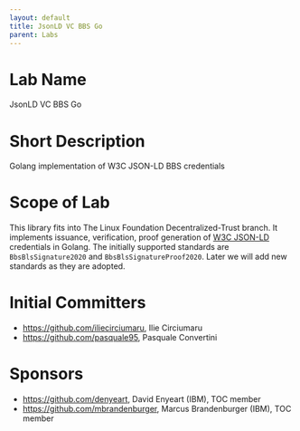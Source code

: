```yaml
---
layout: default
title: JsonLD VC BBS Go
parent: Labs
---
```

# Lab Name
JsonLD VC BBS Go

# Short Description
Golang implementation of W3C JSON-LD BBS credentials

# Scope of Lab
This library fits into The Linux Foundation Decentralized-Trust branch. It implements issuance, verification, proof generation of [W3C JSON-LD](https://decentralized-id.com/web-standards/w3c/verifiable-credentials/data-integrity-bbs+/) credentials in Golang. The initially supported standards are  `BbsBlsSignature2020` and `BbsBlsSignatureProof2020`. Later we will add new standards as they are adopted.

# Initial Committers
- https://github.com/iliecirciumaru, Ilie Circiumaru
- https://github.com/pasquale95, Pasquale Convertini

# Sponsors
- https://github.com/denyeart, David Enyeart (IBM), TOC member
- https://github.com/mbrandenburger, Marcus Brandenburger (IBM), TOC member
